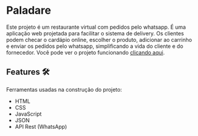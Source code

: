 # Paladare
Este projeto é um restaurante virtual com pedidos pelo whatsapp. É uma aplicação web projetada para facilitar o sistema de delivery. Os clientes podem checar o cardápio online, escolher o produto, adicionar ao carrinho e enviar os pedidos pelo whatsapp, simplificando a vida do cliente e do fornecedor. Você pode ver o projeto funcionando [clicando aqui]().


## Features :hammer_and_wrench:
Ferramentas usadas na construção do projeto:
- HTML
- CSS
- JavaScript
- JSON
- API Rest (WhatsApp)
